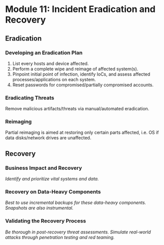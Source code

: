 # Module 11: Incident Eradication and Recovery

## Eradication

### Developing an Eradication Plan

1. List every hosts and device affected.
2. Perform a complete wipe and reimage of affected system(s).
3. Pinpoint initial point of infection, identify IoCs, and assess affected processes/applications on each system.
4. Reset passwords for compromised/partially compromised accounts.

### Eradicating Threats

Remove malicious artifacts/threats via manual/automated eradication.

### Reimaging

Partial reimaging is aimed at restoring only certain parts affected, i.e. OS if data disks/network drives are unaffected.&#x20;

## Recovery

### Business Impact and Recovery

_Identify and prioritize vital systems and data._

### Recovery on Data-Heavy Components

_Best to use incremental backups for these data-heavy components. Snapshots are also instrumental._

### Validating the Recovery Process

_Be thorough in post-recovery threat assessments. Simulate real-world attacks through penetration testing and red teaming._
